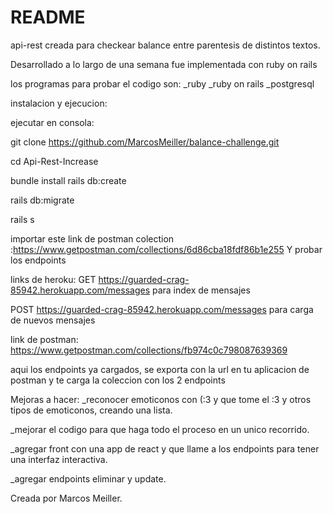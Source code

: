 # README

api-rest creada para checkear balance entre parentesis de distintos textos.

Desarrollado a lo largo de una semana fue implementada con ruby on rails

los programas para probar el codigo son:
_ruby
_ruby on rails 
_postgresql

instalacion y ejecucion:

ejecutar en consola:

git clone https://github.com/MarcosMeiller/balance-challenge.git

cd Api-Rest-Increase

bundle install rails db:create

rails db:migrate 

rails s 

importar este link de postman colection :https://www.getpostman.com/collections/6d86cba18fdf86b1e255 
Y probar los endpoints

links de heroku:
GET  https://guarded-crag-85942.herokuapp.com/messages para index de mensajes

POST https://guarded-crag-85942.herokuapp.com/messages para carga de nuevos mensajes

link de postman:
https://www.getpostman.com/collections/fb974c0c798087639369

aqui los endpoints ya cargados, se exporta con la url en tu aplicacion de postman
y te carga la coleccion con los 2 endpoints

Mejoras a hacer:
_reconocer emoticonos con (:3 y que tome el :3 y otros tipos de emoticonos, creando una lista.

_mejorar el codigo para que haga todo el proceso en un unico recorrido.

_agregar front con una app de react y que llame a los endpoints para tener una interfaz interactiva.

_agregar endpoints eliminar y update.

Creada por Marcos Meiller.
